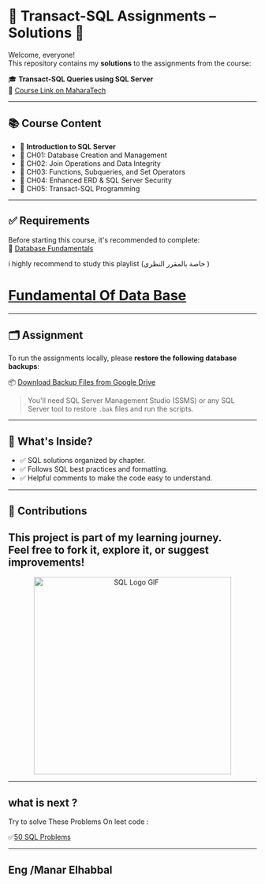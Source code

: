 # 🧠 Transact-SQL Assignments – Solutions 💾

Welcome, everyone!  
This repository contains my **solutions** to the assignments from the course:

🎓 **Transact-SQL Queries using SQL Server**  
🔗 [Course Link on MaharaTech](https://maharatech.gov.eg/course/view.php?id=2288)

---

## 📚 Course Content

- 🔹 **Introduction to SQL Server**
- 🔹 CH01: Database Creation and Management 
- 🔹 CH02: Join Operations and Data Integrity 
- 🔹 CH03: Functions, Subqueries, and Set Operators 
- 🔹 CH04: Enhanced ERD & SQL Server Security 
- 🔹 CH05: Transact-SQL Programming 

---

## ✅ Requirements

Before starting this course, it's recommended to complete:  
📘 [Database Fundamentals](https://maharatech.gov.eg/course/view.php?id=740)

i highly recommend to study this playlist (خاصة بالمقرر النظري )

# [Fundamental Of Data Base](https://www.youtube.com/playlist?list=PL37D52B7714788190)
---

## 🗂️ Assignment 

To run the assignments locally, please **restore the following database backups**:

📦 [Download Backup Files from Google Drive](https://drive.google.com/drive/folders/1WvEmG6Lw78_xmxEgjm7QU1eOpqe3rDfj?usp=drive_link)

> You'll need SQL Server Management Studio (SSMS) or any SQL Server tool to restore `.bak` files and run the scripts.

---

## 🚀 What's Inside?

- ✅ SQL solutions organized by chapter.
- ✅ Follows SQL best practices and formatting.
- ✅ Helpful comments to make the code easy to understand.

---

## 🤝 Contributions

This project is part of my learning journey.  
Feel free to fork it, explore it, or suggest improvements!
---
<p align="center">
  <img src="https://media.giphy.com/media/SWoSkN6DxTszqIKEqv/giphy.gif" width="400" alt="SQL Logo GIF">
</p>

---
## what is next ?
Try to solve These Problems On leet code :

✅[50 SQL Problems](https://leetcode.com/studyplan/top-sql-50/)

---
Eng /Manar Elhabbal
---
